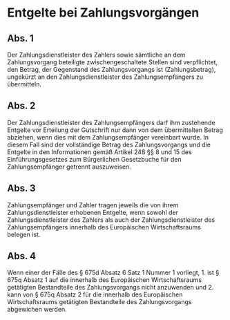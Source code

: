 # Entgelte bei Zahlungsvorgängen



## Abs. 1

 Der Zahlungsdienstleister des Zahlers sowie sämtliche an dem Zahlungsvorgang beteiligte zwischengeschaltete Stellen sind verpflichtet, den Betrag, der Gegenstand des Zahlungsvorgangs ist (Zahlungsbetrag), ungekürzt an den Zahlungsdienstleister des Zahlungsempfängers zu übermitteln.

## Abs. 2

 Der Zahlungsdienstleister des Zahlungsempfängers darf ihm zustehende Entgelte vor Erteilung der Gutschrift nur dann von dem übermittelten Betrag abziehen, wenn dies mit dem Zahlungsempfänger vereinbart wurde. In diesem Fall sind der vollständige Betrag des Zahlungsvorgangs und die Entgelte in den Informationen gemäß Artikel 248 §§ 8 und 15 des Einführungsgesetzes zum Bürgerlichen Gesetzbuche für den Zahlungsempfänger getrennt auszuweisen.

## Abs. 3

 Zahlungsempfänger und Zahler tragen jeweils die von ihrem Zahlungsdienstleister erhobenen Entgelte, wenn sowohl der Zahlungsdienstleister des Zahlers als auch der Zahlungsdienstleister des Zahlungsempfängers innerhalb des Europäischen Wirtschaftsraums belegen ist.

## Abs. 4

 Wenn einer der Fälle des § 675d Absatz 6 Satz 1 Nummer 1 vorliegt,  1.
 ist § 675q Absatz 1 auf die innerhalb des Europäischen Wirtschaftsraums getätigten Bestandteile des Zahlungsvorgangs nicht anzuwenden und
 2.
 kann von § 675q Absatz 2 für die innerhalb des Europäischen Wirtschaftsraums getätigten Bestandteile des Zahlungsvorgangs abgewichen werden.
 

